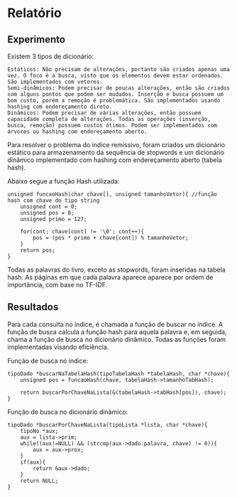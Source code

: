 # Relatório
## Experimento
Existem 3 tipos de dicionário:

    Estáticos: Não precisam de alterações, portanto são criados apenas uma vez. O foco é a busca, visto que os elementos devem estar ordenados. São implementados com vetores.
    Semi-dinâmicos: Podem precisar de poucas alterações, então são criados com alguns pontos que podem ser mudados. Inserção e busca possuem um bom custo, porém a remoção é problemática. São implementados usando hashing com endereçamento direto.
    Dinâmicos: Podem precisar de várias alterações, então possuem capacidade completa de alterações. Todas as operações (inserção, busca, remoção) possuem custos ótimos. Podem ser implementados com árvores ou hashing com endereçamento aberto.

Para resolver o problema do indice remissivo, foram criados um dicionário estático para armazenamento da sequência de stopwords e um dicionário dinâmico implementado com hashing com endereçamento aberto (tabela hash).

Abaixo segue a função Hash utilizada:
```
unsigned funcaoHash(char chave[], unsigned tamanhoVetor){ //função hash com chave do tipo string
    unsigned cont = 0;
    unsigned pos = 0;
    unsigned primo = 127;

    for(cont; chave[cont] != '\0'; cont++){
        pos = (pos * primo + chave[cont]) % tamanhoVetor;
    }
    return pos;
}
```
Todas as palavras do livro, exceto as stopwords, foram inseridas na tabela hash. As páginas em que cada palavra aparece aparece por ordem de importância, com base no TF-IDF.

## Resultados
Para cada consulta no índice, é chamada a função de buscar no índice. A função de busca calcula a função hash para aquela palavra e, em seguida, chama a função de busca no dicionário dinâmico. Todas as funções foram implementadas visando eficiência.


Função de busca no índice:
```
tipoDado *buscarNaTabelaHash(tipoTabelaHash *tabelaHash, char *chave){
    unsigned pos = funcaoHash(chave, tabelaHash->tamanhoTabHash);

    return buscarPorChaveNaLista(&(tabelaHash->tabHash[pos]), chave);
}
```

Função de busca no dicionário dinâmico:
```
tipoDado *buscarPorChaveNaLista(tipoLista *lista, char *chave){
    tipoNo *aux;
    aux = lista->prim;
    while((aux!=NULL) && (strcmp(aux->dado.palavra, chave) != 0)){
        aux = aux->prox;
    }
    if(aux){
        return &aux->dado;
    }
    return NULL;
}
```

